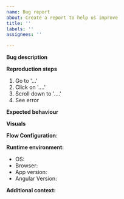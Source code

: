 ```yaml
---
name: Bug report
about: Create a report to help us improve
title: ''
labels: ''
assignees: ''

---
```


**Bug description**
<!-- A clear and concise description of what the bug is. -->

**Reproduction steps**
<!-- Provide steps to reproduce the behaviour, e.g: -->
1. Go to '...'
2. Click on '....'
3. Scroll down to '....'
4. See error

**Expected behaviour**
<!-- Explain clearly and simply what you expected to happen instead of the bug. -->

**Visuals**
<!-- Screenshot and / or short video can be really helpful in understanding the issue, especially for dynamic or interactive bugs. -->

**Flow Configuration**: <!-- To help diagnose issues with Flows, the flow's JSON configuration or a shared link to the Flow makes it easier to replicate and understand the issue. For ways to share flows see: https://kendraio-app.readthedocs.io/en/latest/workflow/sharing.html -->

**Runtime environment:**
- OS: <!-- [e.g. Ubuntu] -->
- Browser: <!-- [e.g. Firefox 123, Chrome 45, Safari 67] -->
- App version:
- Angular Version: <!-- (if known) -->

**Additional context:**
<!--Add any other context about the problem here. -->

<!--- Please check for label tags that match the issue type, e.g., use 'state' tag for state reactivity bugs. -->
